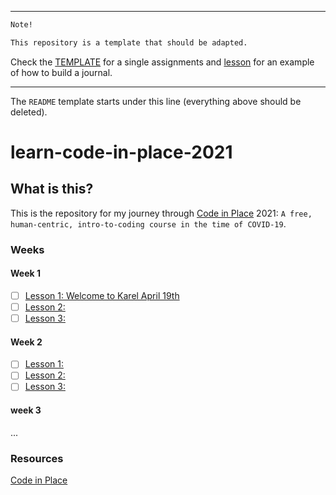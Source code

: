 
<hr />

```txt
Note!

This repository is a template that should be adapted.
```

Check the [TEMPLATE](TEMPLATE-LESSON.md) for a single assignments and [lesson](week1/lesson1.md) for
an example of how to build a journal.
<hr />

The `README` template starts under this line
(everything above should be deleted).

# learn-code-in-place-2021

## What is this?

This is the repository for my journey through
[Code in Place](https://codeinplace.stanford.edu/) 2021:
`A free, human-centric, intro-to-coding course in the time of COVID-19`.

### Weeks

#### Week 1

- [ ] [Lesson 1: Welcome to Karel April 19th](week1/lesson1.md)
- [ ] [Lesson 2: ](week1/lesson2.md)
- [ ] [Lesson 3: ](week1/lesson3.md)

#### Week 2

- [ ] [Lesson 1: ](week1/lesson1.md)
- [ ] [Lesson 2: ](week2/lesson2.md)
- [ ] [Lesson 3: ](week3/lesson3.md)

#### week 3

...

### Resources

[Code in Place](https://codeinplace.stanford.edu/)

